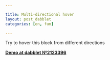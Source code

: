 ```yaml
---

title: Multi-directional hover
layout: post_dabblet
categories: [en, fun]

---
```


Try to hover this block from different directions

**[Demo at dabblet №2123396](http://dabblet.com/gist/2123396/)**
